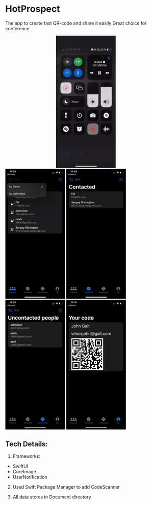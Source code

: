 # HotProspect

The app to create fast QR-code and share it easily
Great choice for conference


<div align = "center">
        <img src="https://github.com/SergeyShcheglov/HotProspect/blob/main/README%20assets/hotprospect.gif" width = "187">

</div>
<div>
<img src="https://github.com/SergeyShcheglov/HotProspect/blob/main/README%20assets/EveryoneView_HotProspect.jpeg" width = "187">
<img src="https://github.com/SergeyShcheglov/HotProspect/blob/main/README%20assets/Contacted_HotProspect.jpeg" width = "187">
<img src="https://github.com/SergeyShcheglov/HotProspect/blob/main/README%20assets/UncontactedPerson_HotProspect.jpeg" width = "187">
<img src="https://github.com/SergeyShcheglov/HotProspect/blob/main/README%20assets/YourQrCode_HotProspect.jpeg" width = "187">
</div>


## Tech Details:
1. Frameworks: 
- SwiftUI
- CoreImage
- UserNotification

2. Used Swift Package Manager to add CodeScanner

3. All data stores in Document directory
